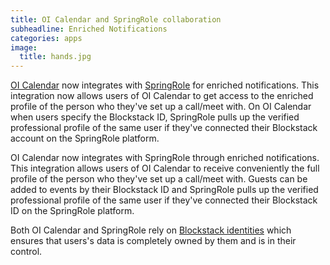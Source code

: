 ```yaml
---
title: OI Calendar and SpringRole collaboration
subheadline: Enriched Notifications
categories: apps
image:
  title: hands.jpg
---
```


[OI Calendar](https://cal.openintents.org) now integrates with [SpringRole](http://springrole.com/) for enriched notifications. This integration now allows users of OI Calendar to get access to the enriched profile of the person who they've set up a call/meet with. On OI Calendar when users specify the Blockstack ID, SpringRole pulls up the verified professional profile of the same user if they've connected their Blockstack account on the SpringRole platform.

OI Calendar now integrates with SpringRole through enriched notifications. This integration allows users of OI Calendar to receive conveniently the full profile of the person who they've set up a call/meet with. Guests can be added to events by their Blockstack ID and SpringRole pulls up the verified professional profile of the same user if they've connected their Blockstack ID on the SpringRole platform.

Both OI Calendar and SpringRole rely on [Blockstack identities](https://docs.blockstack.org) which ensures that users's data is completely owned by them and is in their control.
